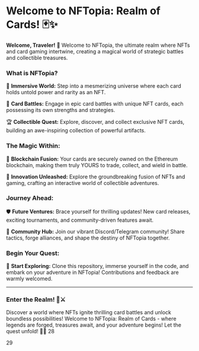 # Welcome to NFTopia: Realm of Cards! 🃏✨

**Welcome, Traveler!** 🌟 Welcome to NFTopia, the ultimate realm where NFTs and card gaming intertwine, creating a magical world of strategic battles and collectible treasures.
### What is NFTopia?

🌌 **Immersive World:** Step into a mesmerizing universe where each card holds untold power and rarity as an NFT.

🎴 **Card Battles:** Engage in epic card battles with unique NFT cards, each possessing its own strengths and strategies.

🏆 **Collectible Quest:** Explore, discover, and collect exclusive NFT cards, building an awe-inspiring collection of powerful artifacts.

### The Magic Within:

🔗 **Blockchain Fusion:** Your cards are securely owned on the Ethereum blockchain, making them truly YOURS to trade, collect, and wield in battle.

🚀 **Innovation Unleashed:** Explore the groundbreaking fusion of NFTs and gaming, crafting an interactive world of collectible adventures.

### Journey Ahead:

🛡️ **Future Ventures:** Brace yourself for thrilling updates! New card releases, exciting tournaments, and community-driven features await.

🤝 **Community Hub:** Join our vibrant Discord/Telegram community! Share tactics, forge alliances, and shape the destiny of NFTopia together.

### Begin Your Quest:

🌟 **Start Exploring:** Clone this repository, immerse yourself in the code, and embark on your adventure in NFTopia! Contributions and feedback are warmly welcomed.

---
### Enter the Realm! 🌌⚔️

Discover a world where NFTs ignite thrilling card battles and unlock boundless possibilities! Welcome to NFTopia: Realm of Cards - where legends are forged, treasures await, and your adventure begins! Let the quest unfold! 🏰🌟
28

29